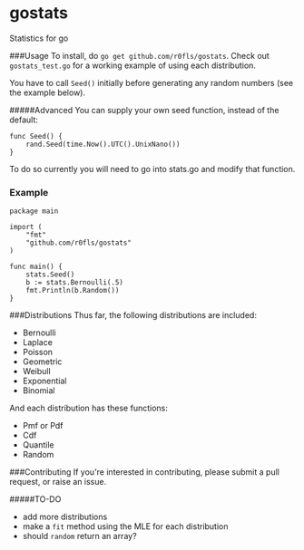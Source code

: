 # gostats
Statistics for go

###Usage
To install, do `go get github.com/r0fls/gostats`. Check out `gostats_test.go` for a working example of using each distribution.

You have to call `Seed()` initially before generating any random numbers (see
the example below).

#####Advanced
You can supply your own seed function, instead of the default:

    func Seed() {
	    rand.Seed(time.Now().UTC().UnixNano())
    }

To do so currently you will need to go into stats.go and modify that function.

### Example

    package main

    import (
        "fmt"
        "github.com/r0fls/gostats"
    )

    func main() {
        stats.Seed()
        b := stats.Bernoulli(.5)
        fmt.Println(b.Random())
    }

###Distributions
Thus far, the following distributions are included: 
- Bernoulli 
- Laplace 
- Poisson
- Geometric
- Weibull
- Exponential
- Binomial

And each distribution has these functions:
- Pmf or Pdf
- Cdf
- Quantile
- Random

###Contributing
If you're interested in contributing, please submit a pull request, or raise an issue.

#####TO-DO
- add more distributions
- make a `fit` method using the MLE for each distribution
- should `random` return an array?
